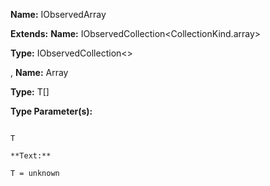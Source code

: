 **Name:** IObservedArray

**Extends:** **Name:** IObservedCollection<CollectionKind.array>

**Type:** IObservedCollection<>

, **Name:** Array<T>

**Type:** T[]

**Type Parameter(s):**

```**Name:**

T

**Text:**

T = unknown

```

